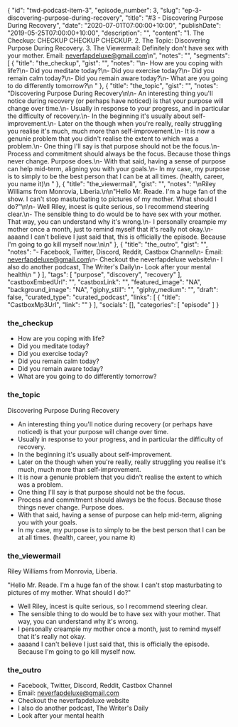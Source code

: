 {
	"id": "twd-podcast-item-3",
	"episode_number": 3,
	"slug": "ep-3-discovering-purpose-during-recovery",
	"title": "#3 - Discovering Purpose During Recovery",
	"date": "2020-07-01T07:00:00+10:00",
	"publishDate": "2019-05-25T07:00:00+10:00",
	"description": "",
	"content": "1. The Checkup: CHECKUP CHECKUP CHECKUP. 2. The Topic: Discovering Purpose During Recovery. 3. The Viewermail: Definitely don't have sex with your mother. Email: neverfapdeluxe@gmail.com\n",
	"notes": "",
	"segments": [
		{
			"title": "the_checkup",
			"gist": "",
			"notes": "\n- How are you coping with life?\n- Did you meditate today?\n- Did you exercise today?\n- Did you remain calm today?\n- Did you remain aware today?\n- What are you going to do differently tomorrow?\n      "
		},
		{
			"title": "the_topic",
			"gist": "",
			"notes": "Discovering Purpose During Recovery\n\n- An interesting thing you'll notice during recovery (or perhaps have noticed) is that your purpose will change over time.\n- Usually in response to your progress, and in particular the difficulty of recovery.\n- In the beginning it's usually about self-improvement.\n- Later on the though when you're really, really struggling you realise it's much, much more than self-improvement.\n- It is now a genunie problem that you didn't realise the extent to which was a problem.\n- One thing I'll say is that purpose should not be the focus.\n- Process and commitment should always be the focus. Because those things never change. Purpose does.\n- With that said, having a sense of purpose can help mid-term, aligning you with your goals.\n- In my case, my purpose is to simply to be the best person that I can be at all times. (health, career, you name it)\n      "
		},
		{
			"title": "the_viewermail",
			"gist": "",
			"notes": "\nRiley Williams from Monrovia, Liberia.\n\n\"Hello Mr. Reade. I'm a huge fan of the show. I can't stop masturbating to pictures of my mother. What should I do?\"\n\n- Well Riley, incest is quite serious, so I recommend steering clear.\n- The sensible thing to do would be to have sex with your mother. That way, you can understand why it's wrong.\n- I personally creampie my mother once a month, just to remind myself that it's really not okay.\n- aaaand I can't believe I just said that, this is officially the episode. Because I'm going to go kill myself now.\n\n"
		},
		{
			"title": "the_outro",
			"gist": "",
			"notes": "- Facebook, Twitter, Discord, Reddit, Castbox Channel\n- Email: neverfapdeluxe@gmail.com\n- Checkout the neverfapdeluxe website\n- I also do another podcast, The Writer's Daily\n- Look after your mental health\n      "
		}
	],
	"tags": [
		"purpose",
		"discovery",
		"recovery"
	],
	"castboxEmbedUrl": "",
	"castboxLink": "",
	"featured_image": "NA",
	"background_image": "NA",
	"giphy_still": "",
	"giphy_medium": "",
	"draft": false,
	"curated_type": "curated_podcast",
	"links": [
		{
			"title": "CastboxMp3Url",
			"link": ""
		}
	],
	"socials": [],
	"categories": [
		"episode"
	]
}

### the_checkup


- How are you coping with life?
- Did you meditate today?
- Did you exercise today?
- Did you remain calm today?
- Did you remain aware today?
- What are you going to do differently tomorrow?
      
### the_topic

Discovering Purpose During Recovery

- An interesting thing you'll notice during recovery (or perhaps have noticed) is that your purpose will change over time.
- Usually in response to your progress, and in particular the difficulty of recovery.
- In the beginning it's usually about self-improvement.
- Later on the though when you're really, really struggling you realise it's much, much more than self-improvement.
- It is now a genunie problem that you didn't realise the extent to which was a problem.
- One thing I'll say is that purpose should not be the focus.
- Process and commitment should always be the focus. Because those things never change. Purpose does.
- With that said, having a sense of purpose can help mid-term, aligning you with your goals.
- In my case, my purpose is to simply to be the best person that I can be at all times. (health, career, you name it)
      
### the_viewermail


Riley Williams from Monrovia, Liberia.

"Hello Mr. Reade. I'm a huge fan of the show. I can't stop masturbating to pictures of my mother. What should I do?"

- Well Riley, incest is quite serious, so I recommend steering clear.
- The sensible thing to do would be to have sex with your mother. That way, you can understand why it's wrong.
- I personally creampie my mother once a month, just to remind myself that it's really not okay.
- aaaand I can't believe I just said that, this is officially the episode. Because I'm going to go kill myself now.


### the_outro

- Facebook, Twitter, Discord, Reddit, Castbox Channel
- Email: neverfapdeluxe@gmail.com
- Checkout the neverfapdeluxe website
- I also do another podcast, The Writer's Daily
- Look after your mental health
      
